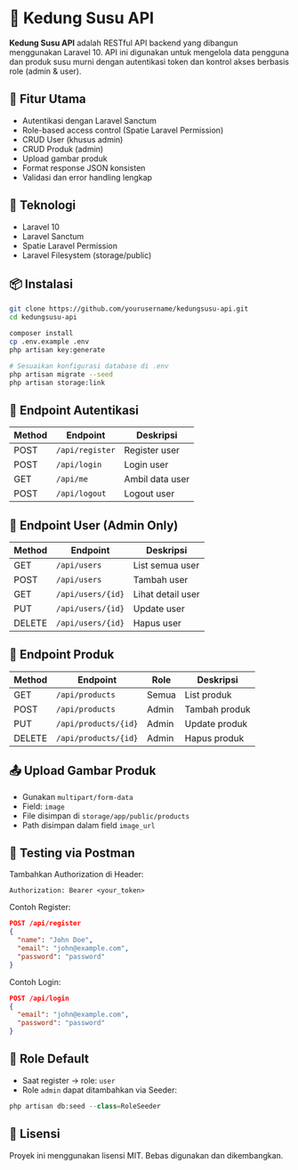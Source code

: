 # 🥛 Kedung Susu API

**Kedung Susu API** adalah RESTful API backend yang dibangun menggunakan Laravel 10. API ini digunakan untuk mengelola data pengguna dan produk susu murni dengan autentikasi token dan kontrol akses berbasis role (admin & user).

## 🚀 Fitur Utama

- Autentikasi dengan Laravel Sanctum
- Role-based access control (Spatie Laravel Permission)
- CRUD User (khusus admin)
- CRUD Produk (admin)
- Upload gambar produk
- Format response JSON konsisten
- Validasi dan error handling lengkap

## 🧱 Teknologi

- Laravel 10
- Laravel Sanctum
- Spatie Laravel Permission
- Laravel Filesystem (storage/public)

## 📦 Instalasi

```bash
git clone https://github.com/yourusername/kedungsusu-api.git
cd kedungsusu-api

composer install
cp .env.example .env
php artisan key:generate

# Sesuaikan konfigurasi database di .env
php artisan migrate --seed
php artisan storage:link
```

## 🔐 Endpoint Autentikasi

| Method | Endpoint       | Deskripsi         |
|--------|----------------|-------------------|
| POST   | `/api/register` | Register user     |
| POST   | `/api/login`    | Login user        |
| GET    | `/api/me`       | Ambil data user   |
| POST   | `/api/logout`   | Logout user       |

## 👥 Endpoint User (Admin Only)

| Method | Endpoint             | Deskripsi           |
|--------|----------------------|---------------------|
| GET    | `/api/users`         | List semua user     |
| POST   | `/api/users`         | Tambah user         |
| GET    | `/api/users/{id}`    | Lihat detail user   |
| PUT    | `/api/users/{id}`    | Update user         |
| DELETE | `/api/users/{id}`    | Hapus user          |

## 🛒 Endpoint Produk

| Method | Endpoint               | Role    | Deskripsi         |
|--------|------------------------|---------|-------------------|
| GET    | `/api/products`        | Semua   | List produk       |
| POST   | `/api/products`        | Admin   | Tambah produk     |
| PUT    | `/api/products/{id}`   | Admin   | Update produk     |
| DELETE | `/api/products/{id}`   | Admin   | Hapus produk      |

## 📤 Upload Gambar Produk

- Gunakan `multipart/form-data`
- Field: `image`
- File disimpan di `storage/app/public/products`
- Path disimpan dalam field `image_url`

## 🧪 Testing via Postman

Tambahkan Authorization di Header:
```
Authorization: Bearer <your_token>
```

Contoh Register:
```json
POST /api/register
{
  "name": "John Doe",
  "email": "john@example.com",
  "password": "password"
}
```

Contoh Login:
```json
POST /api/login
{
  "email": "john@example.com",
  "password": "password"
}
```

## 🔐 Role Default

- Saat register → role: `user`
- Role `admin` dapat ditambahkan via Seeder:
```php
php artisan db:seed --class=RoleSeeder
```

## 📝 Lisensi

Proyek ini menggunakan lisensi MIT. Bebas digunakan dan dikembangkan.
